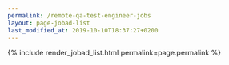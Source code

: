 ```yaml
---
permalink: /remote-qa-test-engineer-jobs
layout: page-jobad-list
last_modified_at: 2019-10-10T18:37:27+0200
---
```

{% include render_jobad_list.html permalink=page.permalink %}

